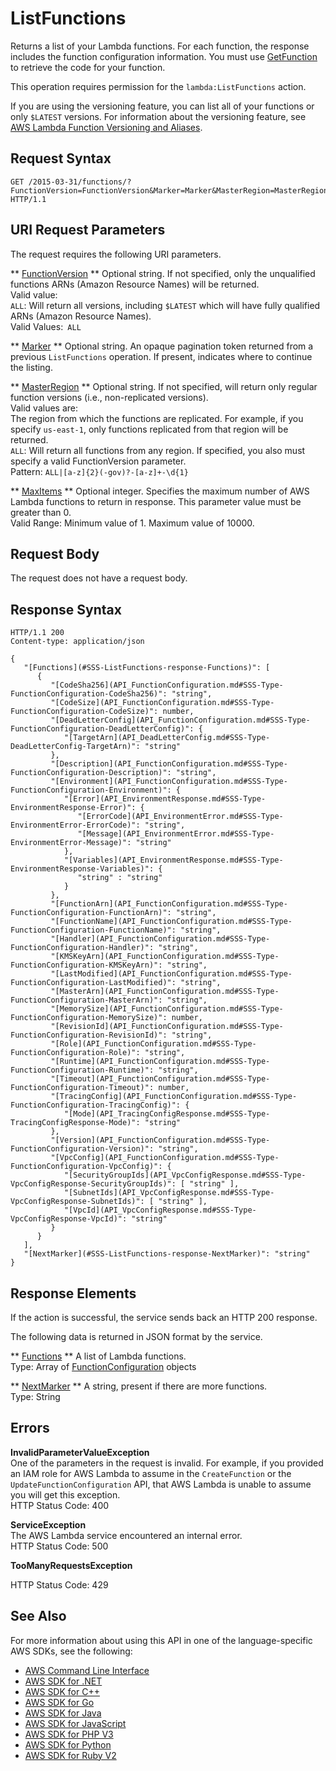 # ListFunctions<a name="API_ListFunctions"></a>

Returns a list of your Lambda functions\. For each function, the response includes the function configuration information\. You must use [GetFunction](API_GetFunction.md) to retrieve the code for your function\.

This operation requires permission for the `lambda:ListFunctions` action\.

If you are using the versioning feature, you can list all of your functions or only `$LATEST` versions\. For information about the versioning feature, see [AWS Lambda Function Versioning and Aliases](https://docs.aws.amazon.com/lambda/latest/dg/versioning-aliases.html)\. 

## Request Syntax<a name="API_ListFunctions_RequestSyntax"></a>

```
GET /2015-03-31/functions/?FunctionVersion=FunctionVersion&Marker=Marker&MasterRegion=MasterRegion&MaxItems=MaxItems HTTP/1.1
```

## URI Request Parameters<a name="API_ListFunctions_RequestParameters"></a>

The request requires the following URI parameters\.

 ** [FunctionVersion](#API_ListFunctions_RequestSyntax) **   <a name="SSS-ListFunctions-request-FunctionVersion"></a>
Optional string\. If not specified, only the unqualified functions ARNs \(Amazon Resource Names\) will be returned\.  
Valid value:  
 `ALL`: Will return all versions, including `$LATEST` which will have fully qualified ARNs \(Amazon Resource Names\)\.  
Valid Values:` ALL` 

 ** [Marker](#API_ListFunctions_RequestSyntax) **   <a name="SSS-ListFunctions-request-Marker"></a>
Optional string\. An opaque pagination token returned from a previous `ListFunctions` operation\. If present, indicates where to continue the listing\. 

 ** [MasterRegion](#API_ListFunctions_RequestSyntax) **   <a name="SSS-ListFunctions-request-MasterRegion"></a>
Optional string\. If not specified, will return only regular function versions \(i\.e\., non\-replicated versions\)\.  
Valid values are:  
The region from which the functions are replicated\. For example, if you specify `us-east-1`, only functions replicated from that region will be returned\.  
 `ALL`: Will return all functions from any region\. If specified, you also must specify a valid FunctionVersion parameter\.  
Pattern: `ALL|[a-z]{2}(-gov)?-[a-z]+-\d{1}` 

 ** [MaxItems](#API_ListFunctions_RequestSyntax) **   <a name="SSS-ListFunctions-request-MaxItems"></a>
Optional integer\. Specifies the maximum number of AWS Lambda functions to return in response\. This parameter value must be greater than 0\.  
Valid Range: Minimum value of 1\. Maximum value of 10000\.

## Request Body<a name="API_ListFunctions_RequestBody"></a>

The request does not have a request body\.

## Response Syntax<a name="API_ListFunctions_ResponseSyntax"></a>

```
HTTP/1.1 200
Content-type: application/json

{
   "[Functions](#SSS-ListFunctions-response-Functions)": [ 
      { 
         "[CodeSha256](API_FunctionConfiguration.md#SSS-Type-FunctionConfiguration-CodeSha256)": "string",
         "[CodeSize](API_FunctionConfiguration.md#SSS-Type-FunctionConfiguration-CodeSize)": number,
         "[DeadLetterConfig](API_FunctionConfiguration.md#SSS-Type-FunctionConfiguration-DeadLetterConfig)": { 
            "[TargetArn](API_DeadLetterConfig.md#SSS-Type-DeadLetterConfig-TargetArn)": "string"
         },
         "[Description](API_FunctionConfiguration.md#SSS-Type-FunctionConfiguration-Description)": "string",
         "[Environment](API_FunctionConfiguration.md#SSS-Type-FunctionConfiguration-Environment)": { 
            "[Error](API_EnvironmentResponse.md#SSS-Type-EnvironmentResponse-Error)": { 
               "[ErrorCode](API_EnvironmentError.md#SSS-Type-EnvironmentError-ErrorCode)": "string",
               "[Message](API_EnvironmentError.md#SSS-Type-EnvironmentError-Message)": "string"
            },
            "[Variables](API_EnvironmentResponse.md#SSS-Type-EnvironmentResponse-Variables)": { 
               "string" : "string" 
            }
         },
         "[FunctionArn](API_FunctionConfiguration.md#SSS-Type-FunctionConfiguration-FunctionArn)": "string",
         "[FunctionName](API_FunctionConfiguration.md#SSS-Type-FunctionConfiguration-FunctionName)": "string",
         "[Handler](API_FunctionConfiguration.md#SSS-Type-FunctionConfiguration-Handler)": "string",
         "[KMSKeyArn](API_FunctionConfiguration.md#SSS-Type-FunctionConfiguration-KMSKeyArn)": "string",
         "[LastModified](API_FunctionConfiguration.md#SSS-Type-FunctionConfiguration-LastModified)": "string",
         "[MasterArn](API_FunctionConfiguration.md#SSS-Type-FunctionConfiguration-MasterArn)": "string",
         "[MemorySize](API_FunctionConfiguration.md#SSS-Type-FunctionConfiguration-MemorySize)": number,
         "[RevisionId](API_FunctionConfiguration.md#SSS-Type-FunctionConfiguration-RevisionId)": "string",
         "[Role](API_FunctionConfiguration.md#SSS-Type-FunctionConfiguration-Role)": "string",
         "[Runtime](API_FunctionConfiguration.md#SSS-Type-FunctionConfiguration-Runtime)": "string",
         "[Timeout](API_FunctionConfiguration.md#SSS-Type-FunctionConfiguration-Timeout)": number,
         "[TracingConfig](API_FunctionConfiguration.md#SSS-Type-FunctionConfiguration-TracingConfig)": { 
            "[Mode](API_TracingConfigResponse.md#SSS-Type-TracingConfigResponse-Mode)": "string"
         },
         "[Version](API_FunctionConfiguration.md#SSS-Type-FunctionConfiguration-Version)": "string",
         "[VpcConfig](API_FunctionConfiguration.md#SSS-Type-FunctionConfiguration-VpcConfig)": { 
            "[SecurityGroupIds](API_VpcConfigResponse.md#SSS-Type-VpcConfigResponse-SecurityGroupIds)": [ "string" ],
            "[SubnetIds](API_VpcConfigResponse.md#SSS-Type-VpcConfigResponse-SubnetIds)": [ "string" ],
            "[VpcId](API_VpcConfigResponse.md#SSS-Type-VpcConfigResponse-VpcId)": "string"
         }
      }
   ],
   "[NextMarker](#SSS-ListFunctions-response-NextMarker)": "string"
}
```

## Response Elements<a name="API_ListFunctions_ResponseElements"></a>

If the action is successful, the service sends back an HTTP 200 response\.

The following data is returned in JSON format by the service\.

 ** [Functions](#API_ListFunctions_ResponseSyntax) **   <a name="SSS-ListFunctions-response-Functions"></a>
A list of Lambda functions\.  
Type: Array of [FunctionConfiguration](API_FunctionConfiguration.md) objects

 ** [NextMarker](#API_ListFunctions_ResponseSyntax) **   <a name="SSS-ListFunctions-response-NextMarker"></a>
A string, present if there are more functions\.  
Type: String

## Errors<a name="API_ListFunctions_Errors"></a>

 **InvalidParameterValueException**   
One of the parameters in the request is invalid\. For example, if you provided an IAM role for AWS Lambda to assume in the `CreateFunction` or the `UpdateFunctionConfiguration` API, that AWS Lambda is unable to assume you will get this exception\.  
HTTP Status Code: 400

 **ServiceException**   
The AWS Lambda service encountered an internal error\.  
HTTP Status Code: 500

 **TooManyRequestsException**   
   
HTTP Status Code: 429

## See Also<a name="API_ListFunctions_SeeAlso"></a>

For more information about using this API in one of the language\-specific AWS SDKs, see the following:
+  [AWS Command Line Interface](https://docs.aws.amazon.com/goto/aws-cli/lambda-2015-03-31/ListFunctions) 
+  [AWS SDK for \.NET](https://docs.aws.amazon.com/goto/DotNetSDKV3/lambda-2015-03-31/ListFunctions) 
+  [AWS SDK for C\+\+](https://docs.aws.amazon.com/goto/SdkForCpp/lambda-2015-03-31/ListFunctions) 
+  [AWS SDK for Go](https://docs.aws.amazon.com/goto/SdkForGoV1/lambda-2015-03-31/ListFunctions) 
+  [AWS SDK for Java](https://docs.aws.amazon.com/goto/SdkForJava/lambda-2015-03-31/ListFunctions) 
+  [AWS SDK for JavaScript](https://docs.aws.amazon.com/goto/AWSJavaScriptSDK/lambda-2015-03-31/ListFunctions) 
+  [AWS SDK for PHP V3](https://docs.aws.amazon.com/goto/SdkForPHPV3/lambda-2015-03-31/ListFunctions) 
+  [AWS SDK for Python](https://docs.aws.amazon.com/goto/boto3/lambda-2015-03-31/ListFunctions) 
+  [AWS SDK for Ruby V2](https://docs.aws.amazon.com/goto/SdkForRubyV2/lambda-2015-03-31/ListFunctions) 